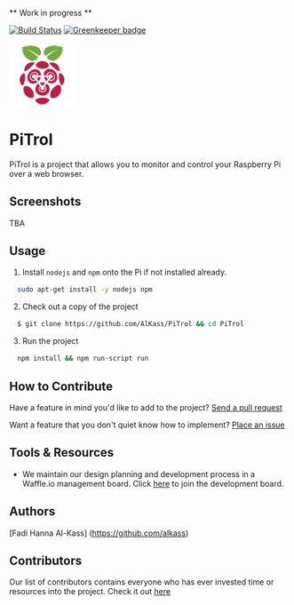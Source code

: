 ** Work in progress **

[![Build Status](https://travis-ci.org/AlKass/PiTrol.svg?branch=master)](https://travis-ci.org/AlKass/PiTrol)
[![Greenkeeper badge](https://badges.greenkeeper.io/AlKass/PiTrol.svg)](https://greenkeeper.io/)

<img src="static/media/images/Logo-256.png" width=120 />

# PiTrol
PiTrol is a project that allows you to monitor and control your Raspberry Pi over a web browser.

## Screenshots
TBA

## Usage
1. Install `nodejs` and `npm` onto the Pi if not installed already.
```bash
  sudo apt-get install -y nodejs npm
```
2. Check out a copy of the project
```bash
  $ git clone https://github.com/AlKass/PiTrol && cd PiTrol
```

3. Run the project
```bash
  npm install && npm run-script run
```

## How to Contribute
Have a feature in mind you'd like to add to the project? [Send a pull request](https://github.com/AlKass/PiTrol/pulls)

Want a feature that you don't quiet know how to implement? [Place an issue](https://github.com/AlKass/PiTrol/issues)

## Tools & Resources
* We maintain our design planning and development process in a Waffle.io management board. Click [here](https://waffle.io/AlKass/PiTrol) to join the development board.

## Authors
[Fadi Hanna Al-Kass] (https://github.com/alkass)

## Contributors
Our list of contributors contains everyone who has ever invested time or resources into the project. Check it out [here](CONTRIBUTORS.md)
